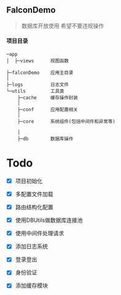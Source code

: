 
## FalconDemo
> 数据库开放使用 希望不要违规操作
#### 项目目录
```
─app
│  ├─views      视图函数

├─falconDemo    应用主目录
│
├─logs          日志文件
└─utils         工具类
    ├─cache     缓存操作封装
    │
    ├─conf      应用配置相关
    │
    ├─core      系统组件(包括中间件和异常等)

    │
    ├─db        数据库操作
```



# Todo

- [x] 项目初始化
- [x] 多配置文件加载
- [x] 路由结构化配置
- [x] 使用DBUtils做数据库连接池
- [x] 使用中间件处理请求
- [x] 添加日志系统
- [x] 登录登出
- [x] 身份验证
- [x] 添加缓存模块

